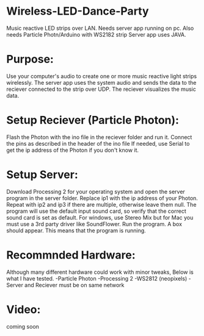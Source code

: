 # Wireless-LED-Dance-Party
Music reactive LED strips over LAN. Needs server app running on pc. Also needs Particle Photn/Arduino with WS2182 strip
Server app uses JAVA.


Purpose:
========
Use your computer's audio to create one or more music reactive light strips wirelessly. The server app uses the system audio and sends the data to the reciever connected to the strip over UDP. The reciever visualizes the music data. 

Setup Reciever (Particle Photon):
===============
Flash the Photon with the ino file in the reciever folder and run it.
Connect the pins as described in the header of the ino file
If needed, use Serial to get the ip address of the Photon if you don't know it.


Setup Server:
===============
Download Processing 2 for your operating system and open the server program in the server folder.
Replace ip1 with the ip address of your Photon. Repeat with ip2 and ip3 if there are multiple, otherwise leave them null.
The program will use the default input sound card, so verify that the correct sound card is set as default. For windows, use Stereo Mix but for Mac you must use a 3rd party driver like SoundFlower.
Run the program. A box should appear. This means that the program is running.

Recommnded Hardware:
======================
Although many different hardware could work with minor tweaks, Below is what I have tested.
-Particle Photon
-Processing 2
-WS2812 (neopixels)
-Server and Reciever must be on same network

Video:
======================
coming soon